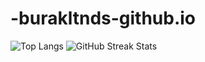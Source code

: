 # -burakltnds-github.io
![Top Langs](https://github-readme-stats.vercel.app/api/top-langs/?username=burakltnds&layout=compact&theme=radical)
![GitHub Streak Stats](https://github-readme-streak-stats.herokuapp.com/?user=burakltnds&theme=radical)

